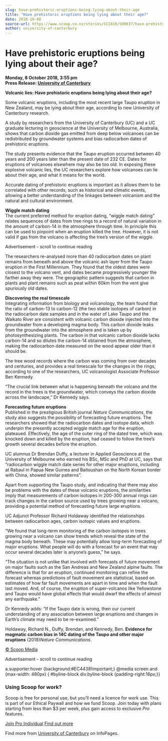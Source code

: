 ```yaml
---
slug: have-prehistoric-eruptions-being-lying-about-their-age
title: "Have prehistoric eruptions being lying about their age?"
date: 2018-10-08
source-url: https://www.scoop.co.nz/stories/SC1810/S00037/have-prehistoric-eruptions-being-lying-about-their-age.htm
author: university-of-canterbury
---
```

Have prehistoric eruptions being lying about their age?
=======================================================

**Monday, 8 October 2018, 3:55 pm**  
**Press Release: [University of Canterbury](https://info.scoop.co.nz/University_of_Canterbury)**

**Volcanic lies: Have prehistoric eruptions being lying about their age?**  
  
Some volcanic eruptions, including the most recent large Taupo eruption in New Zealand, may be lying about their age, according to new University of Canterbury research.  
  
A study by researchers from the University of Canterbury (UC) and a UC graduate lecturing in geoscience at the University of Melbourne, Australia, shows that carbon dioxide gas emitted from deep below volcanoes can be redistributed by groundwater systems and bias radiocarbon dates of prehistoric eruptions.

The study presents evidence that the Taupo eruption occurred between 40 years and 200 years later than the present date of 232 CE. Dates for eruptions of volcanoes elsewhere may also be too old. In exposing these explosive volcanic lies, the UC researchers explore how volcanoes can lie about their age, and what it means for the world.

Accurate dating of prehistoric eruptions is important as it allows them to be correlated with other records, such as historical and climatic events, allowing a better understanding of the linkages between volcanism and the natural and cultural environment.

**Wiggle match dating**  
The current preferred method for eruption dating, “wiggle match dating” relates sequences of dates from tree rings to a record of natural variation in the amount of carbon-14 in the atmosphere through time. In principle this can be used to pinpoint when an eruption killed the tree. However, it is not valid if gas from the volcano is affecting the tree’s version of the wiggle.

Advertisement - scroll to continue reading





The researchers re-analysed more than 40 radiocarbon dates on plant remains from beneath and above the volcanic ash layer from the Taupo eruption in the First Millennium. They found that the oldest dates were closest to the volcano vent, and dates became progressively younger the farther away they were. The geographic pattern suggests that carbon in plants and plant remains such as peat within 60km from the vent give spuriously old dates.

**Discovering the real timescale**  
Integrating information from biology and volcanology, the team found that the ratio of carbon-13 to carbon-12 (the two stable isotopes of carbon) in the radiocarbon date samples and in the water of Lake Taupo and the Waikato River are consistent with volcanic carbon dioxide injected into the groundwater from a developing magma body. This carbon dioxide leaks from the groundwater into the atmosphere and is taken up by photosynthesizing plants. The carbon in that volcanic carbon dioxide lacks carbon-14 and so dilutes the carbon-14 obtained from the atmosphere, making the radiocarbon date measured on the wood appear older than it should be.

The tree wood records where the carbon was coming from over decades and centuries, and provides a real timescale for the changes in the rings, according to one of the researchers, UC volcanologist Associate Professor Ben Kennedy.

“The crucial link between what is happening beneath the volcano and the record in the trees is the groundwater, which conveys the carbon dioxide across the landscape,” Dr Kennedy says.

**Forecasting future eruptions**  
Published in the prestigious British journal _Nature Communications_, the study also suggests the possibility of forecasting future eruptions. The researchers showed that the radiocarbon dates and isotope data, which underpin the presently accepted wiggle match age for the eruption, plateaued. Effectively, the age of the outer ring of the dated tree, which was knocked down and killed by the eruption, had ceased to follow the tree’s growth several decades before the eruption.

UC alumnus Dr Brendan Duffy, a lecturer in Applied Geoscience at the University of Melbourne who earned his BSc, MSc and PhD at UC, says that “radiocarbon wiggle match date series for other major eruptions, including at Rabaul in Papua New Guinea and Baitoushan on the North Korean border with China, showed similar patterns”.

Apart from supporting the Taupo study, and indicating that there may also be problems with the dates of these volcanic eruptions, the similarities imply that measurements of carbon isotopes in 200-300 annual rings can track changes in the carbon source used by trees growing near a volcano, providing a potential method of forecasting future large eruptions.

UC Adjunct Professor Richard Holdaway identified the relationships between radiocarbon ages, carbon isotopic values and eruptions.

“We found that long-term monitoring of the carbon isotopes in trees growing near a volcano can show trends which reveal the state of the magma body beneath. These may potentially allow long-term forecasting of major eruptions. What people will do with a forecast for an event that may occur several decades later is anyone’s guess,” he says.

“The situation is not unlike that involved with forecasts of future movement on major faults such as the San Andreas and New Zealand alpine faults. The difference is that for an eruption, continued monitoring can refine the forecast whereas predictions of fault movement are statistical, based on estimates of how far fault movements are apart in time and when the fault last moved. And, of course, the eruption of super-volcanos like Yellowstone and Taupo would have global effects that would dwarf the effects of almost any earthquake.”

Dr Kennedy adds: “If the Taupo date is wrong, then our current understanding of any association between large eruptions and changes in Earth’s climate may need to be re-examined.”

Holdaway, Richard N., Duffy, Brendan, and Kennedy, Ben. **Evidence for magmatic carbon bias in 14C dating of the Taupo and other major eruptions** (2018)_Nature Communications_.

[© Scoop Media](http://www.scoop.co.nz/about/terms.html)  

Advertisement - scroll to continue reading



a.supporter:hover {background:#EC4438!important;} @media screen and (max-width: 480px) { #byline-block div.byline-block {padding-right:16px;}}

### Using Scoop for work?

Scoop is free for personal use, but you’ll need a licence for work use. This is part of our Ethical Paywall and how we fund Scoop. Join today with plans starting from less than $3 per week, plus gain access to exclusive _Pro_ features.  
  
[Join Pro Individual](https://pro.scoop.co.nz/Individual/?from=ProIn24) [Find out more](https://pro.scoop.co.nz/using-scoop-for-work/?from=ProIn24)

Find more from [University of Canterbury](https://info.scoop.co.nz/University_of_Canterbury) on InfoPages.